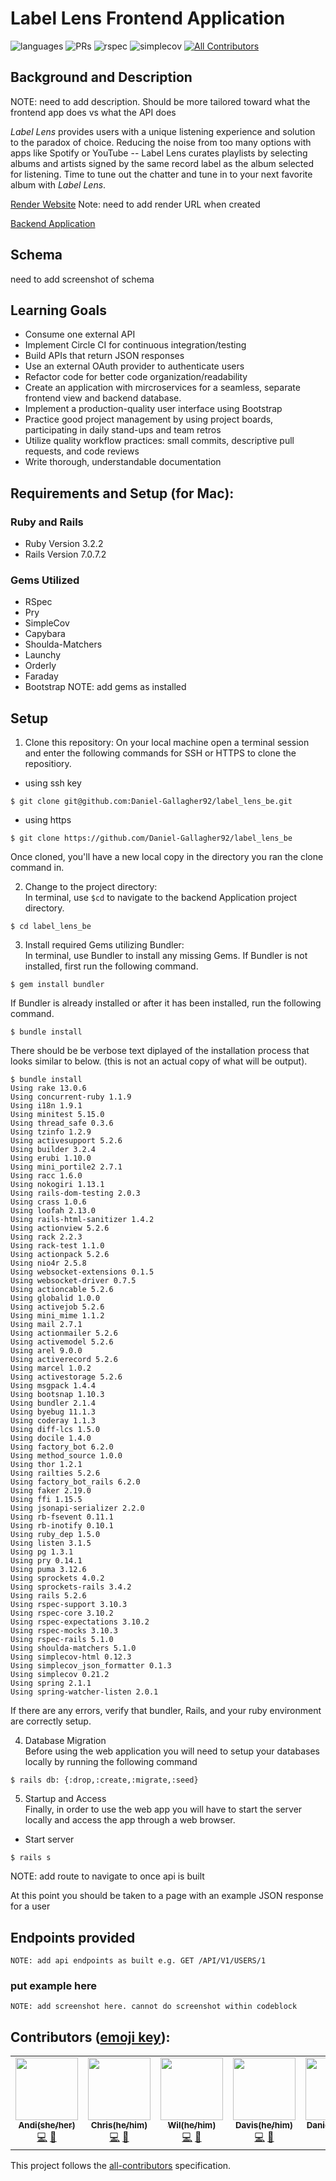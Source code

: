 # Label Lens Frontend Application

![languages](https://img.shields.io/github/languages/top/DavisWeimer/label_lens_fe?color=red)
![PRs](https://img.shields.io/github/issues-pr-closed/DavisWeimer/label_lens_fe)
![rspec](https://img.shields.io/gem/v/rspec?color=blue&label=rspec)
![simplecov](https://img.shields.io/gem/v/simplecov?color=blue&label=simplecov) <!-- ALL-CONTRIBUTORS-BADGE:START - Do not remove or modify this section -->
[![All Contributors](https://img.shields.io/badge/contributors-5-orange.svg?style=flat)](#contributors-)
<!-- ALL-CONTRIBUTORS-BADGE:END -->


## Background and Description

NOTE: need to add description. Should be more tailored toward what the frontend app does vs what the API does

*Label Lens* provides users with a unique listening experience and solution to the paradox of choice. Reducing the noise from too many options with apps like Spotify or YouTube -- Label Lens curates playlists by selecting albums and artists signed by the same record label as the album selected for listening. Time to tune out the chatter and tune in to your next favorite album with *Label Lens*.

[Render Website]()
Note: need to add render URL when created

[Backend Application](https://github.com/Daniel-Gallagher92/label_lens_be)

## Schema 
need to add screenshot of schema


## Learning Goals

- Consume one external API
- Implement Circle CI for continuous integration/testing
- Build APIs that return JSON responses 
- Use an external OAuth provider to authenticate users 
- Refactor code for better code organization/readability 
- Create an application with mircroservices for a seamless, separate frontend view and backend database. 
- Implement a production-quality user interface using Bootstrap
- Practice good project management by using project boards, participating in daily stand-ups and team retros 
- Utilize quality workflow practices: small commits, descriptive pull requests, and code reviews 
- Write thorough, understandable documentation



## Requirements and Setup (for Mac):

### Ruby and Rails
- Ruby Version 3.2.2
- Rails Version 7.0.7.2

### Gems Utilized
- RSpec 
- Pry
- SimpleCov
- Capybara
- Shoulda-Matchers 
- Launchy
- Orderly
- Faraday
- Bootstrap
NOTE: add gems as installed

## Setup
1. Clone this repository:
On your local machine open a terminal session and enter the following commands for SSH or HTTPS to clone the repositiory.


- using ssh key <br>
```shell
$ git clone git@github.com:Daniel-Gallagher92/label_lens_be.git
```

- using https <br>
```shell
$ git clone https://github.com/Daniel-Gallagher92/label_lens_be
```

Once cloned, you'll have a new local copy in the directory you ran the clone command in.

2. Change to the project directory:<br>
In terminal, use `$cd` to navigate to the backend Application project directory.

```shell
$ cd label_lens_be
```

3. Install required Gems utilizing Bundler: <br>
In terminal, use Bundler to install any missing Gems. If Bundler is not installed, first run the following command.

```shell
$ gem install bundler
```

If Bundler is already installed or after it has been installed, run the following command.

```shell
$ bundle install
```

There should be be verbose text diplayed of the installation process that looks similar to below. (this is not an actual copy of what will be output).

```shell
$ bundle install
Using rake 13.0.6
Using concurrent-ruby 1.1.9
Using i18n 1.9.1
Using minitest 5.15.0
Using thread_safe 0.3.6
Using tzinfo 1.2.9
Using activesupport 5.2.6
Using builder 3.2.4
Using erubi 1.10.0
Using mini_portile2 2.7.1
Using racc 1.6.0
Using nokogiri 1.13.1
Using rails-dom-testing 2.0.3
Using crass 1.0.6
Using loofah 2.13.0
Using rails-html-sanitizer 1.4.2
Using actionview 5.2.6
Using rack 2.2.3
Using rack-test 1.1.0
Using actionpack 5.2.6
Using nio4r 2.5.8
Using websocket-extensions 0.1.5
Using websocket-driver 0.7.5
Using actioncable 5.2.6
Using globalid 1.0.0
Using activejob 5.2.6
Using mini_mime 1.1.2
Using mail 2.7.1
Using actionmailer 5.2.6
Using activemodel 5.2.6
Using arel 9.0.0
Using activerecord 5.2.6
Using marcel 1.0.2
Using activestorage 5.2.6
Using msgpack 1.4.4
Using bootsnap 1.10.3
Using bundler 2.1.4
Using byebug 11.1.3
Using coderay 1.1.3
Using diff-lcs 1.5.0
Using docile 1.4.0
Using factory_bot 6.2.0
Using method_source 1.0.0
Using thor 1.2.1
Using railties 5.2.6
Using factory_bot_rails 6.2.0
Using faker 2.19.0
Using ffi 1.15.5
Using jsonapi-serializer 2.2.0
Using rb-fsevent 0.11.1
Using rb-inotify 0.10.1
Using ruby_dep 1.5.0
Using listen 3.1.5
Using pg 1.3.1
Using pry 0.14.1
Using puma 3.12.6
Using sprockets 4.0.2
Using sprockets-rails 3.4.2
Using rails 5.2.6
Using rspec-support 3.10.3
Using rspec-core 3.10.2
Using rspec-expectations 3.10.2
Using rspec-mocks 3.10.3
Using rspec-rails 5.1.0
Using shoulda-matchers 5.1.0
Using simplecov-html 0.12.3
Using simplecov_json_formatter 0.1.3
Using simplecov 0.21.2
Using spring 2.1.1
Using spring-watcher-listen 2.0.1
```

If there are any errors, verify that bundler, Rails, and your ruby environment are correctly setup.

4. Database Migration<br>
Before using the web application you will need to setup your databases locally by running the following command

```shell
$ rails db: {:drop,:create,:migrate,:seed}
```


5. Startup and Access<br>
Finally, in order to use the web app you will have to start the server locally and access the app through a web browser. 
- Start server
```shell
$ rails s
```

NOTE: add route to navigate to once api is built
    
At this point you should be taken to a page with an example JSON response for a user

## Endpoints provided 
```
NOTE: add api endpoints as built e.g. GET /API/V1/USERS/1
```
### put example here 

```
NOTE: add screenshot here. cannot do screenshot within codeblock 
```

## **Contributors** ([emoji key](https://allcontributors.org/docs/en/emoji-key)):

<!-- ALL-CONTRIBUTORS-LIST:START - Do not remove or modify this section -->
<!-- prettier-ignore-start -->
<!-- markdownlint-disable -->
<table>
  <tr>
    <td align="center"><a href="https://github.com/andilovetto"><img src="https://avatars.githubusercontent.com/u/128431917?s=96&v=4" width="100px;" alt=""/><br /><sub><b>Andi(she/her)</b></sub></a><br /><a href="https://github.com/Daniel-Gallagher92/label_lens_be/commits?author=andilovetto" title="Code">💻</a> <a href="https://github.com/Daniel-Gallagher92/label_lens_be/pulls?q=is%3Apr+author%3Aandilovetto" title="Reviewed Pull Requests">👀</a>
     </td>
       <td align="center"><a href="https://github.com/ChrisAsercion"><img src="https://avatars.githubusercontent.com/u/66049544?v=4" width="100px;" alt=""/><br /><sub><b>Chris(he/him)</b></sub></a><br /><a href="https://github.com/Daniel-Gallagher92/label_lens_be/commits?author=ChrisAsercion" title="Code">💻</a> <a href="https://github.com/Daniel-Gallagher92/label_lens_be/pulls?q=is%3Apr+author%3AChrisAsercion" title="Reviewed Pull Requests">👀</a>
     </td>
      <td align="center"><a href="https://github.com/fadwil"><img src="https://avatars.githubusercontent.com/u/128260033?v=4" width="100px;" alt=""/><br /><sub><b>Wil(he/him)</b></sub></a><br /><a href="https://github.com/Daniel-Gallagher92/label_lens_be/commits?author=fadwil" title="Code">💻</a> <a href="https://github.com/Daniel-Gallagher92/label_lens_be/pulls?q=is%3Apr+author%3Afadwil" title="Reviewed Pull Requests">👀</a>
     </td>
      <td align="center"><a href="https://github.com/DavisWeimer"><img src="https://avatars.githubusercontent.com/u/128326999?v=4" width="100px;" alt=""/><br /><sub><b>Davis(he/him)</b></sub></a><br /><a href="https://github.com/Daniel-Gallagher92/label_lens_be/commits?author=DavisWeimer" title="Code">💻</a> <a href="https://github.com/Daniel-Gallagher92/label_lens_be/pulls?q=is%3Apr+author%3ADavisWeimer" title="Reviewed Pull Requests">👀</a>
     </td>
      <td align="center"><a href="https://github.com/Daniel-Gallagher92"><img src="https://avatars.githubusercontent.com/u/64923238?v=4" width="100px;" alt=""/><br /><sub><b>Daniel(he/him)</b></sub></a><br /><a href="https://github.com/Daniel-Gallagher92/label_lens_be/commits?author=Daniel-Gallagher92" title="Code">💻</a> <a href="https://github.com/Daniel-Gallagher92/label_lens_be/pulls?q=is%3Apr+author%3ADaniel-Gallagher92" title="Reviewed Pull Requests">👀</a>
     </td>
    </tr>
</table>

<!-- markdownlint-restore -->
<!-- prettier-ignore-end -->

<!-- ALL-CONTRIBUTORS-LIST:END -->

This project follows the [all-contributors](https://github.com/all-contributors/all-contributors) specification.
<!--
